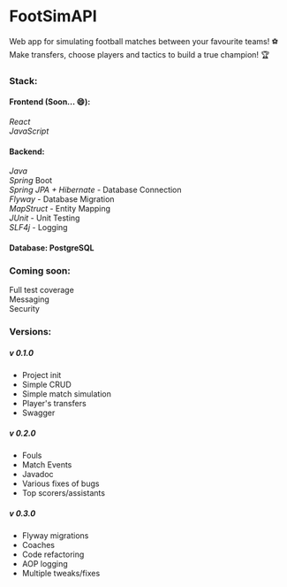 # FootSimAPI
Web app for simulating football matches between your favourite teams! ⚽ </br>
Make transfers, choose players and tactics to build a true champion! 🏆 </br>

### Stack:
#### Frontend (Soon... 😄):
_React_ </br>
_JavaScript_ </br>
#### Backend:
_Java_ </br>
_Spring_ Boot </br>
_Spring JPA + Hibernate_ - Database Connection </br>
_Flyway_ - Database Migration </br>
_MapStruct_ - Entity Mapping </br>
_JUnit_ - Unit Testing </br>
_SLF4j_ - Logging </br>
#### Database: PostgreSQL

### Coming soon:
Full test coverage </br>
Messaging </br>
Security </br>

### Versions: 
##### v 0.1.0
* Project init
* Simple CRUD
* Simple match simulation
* Player's transfers
* Swagger
##### v 0.2.0
* Fouls
* Match Events
* Javadoc
* Various fixes of bugs
* Top scorers/assistants
##### v 0.3.0
* Flyway migrations
* Coaches
* Code refactoring
* AOP logging
* Multiple tweaks/fixes

